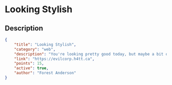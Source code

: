 # Looking Stylish

## Description

```json
{
    "title": "Looking Stylish",
    "category": "web",
    "description": "You're looking pretty good today, but maybe a bit off center?",
    "link": "https://evilcorp.h4tt.ca",
    "points": 15,
    "active": true,
    "author": "Forest Anderson"
}
```
